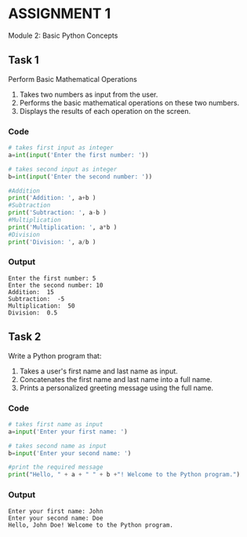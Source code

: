 # ASSIGNMENT 1
Module 2: Basic Python Concepts

## Task 1

Perform Basic Mathematical Operations
1.  Takes two numbers as input from the user.
2.  Performs the basic mathematical operations on these two numbers.
3.  Displays the results of each operation on the screen.


### Code

```python
# takes first input as integer
a=int(input('Enter the first number: '))

# takes second input as integer
b=int(input('Enter the second number: '))

#Addition
print('Addition: ', a+b )
#Subtraction
print('Subtraction: ', a-b )
#Multiplication
print('Multiplication: ', a*b )
#Division
print('Division: ', a/b )
```

### Output
```
Enter the first number: 5
Enter the second number: 10
Addition:  15
Subtraction:  -5
Multiplication:  50
Division:  0.5
```


## Task 2

Write a Python program that:
1.  Takes a user's first name and last name as input.
2.  Concatenates the first name and last name into a full name.
3.  Prints a personalized greeting message using the full name.

### Code

```python
# takes first name as input
a=input('Enter your first name: ')

# takes second name as input
b=input('Enter your second name: ')

#print the required message
print("Hello, " + a + " " + b +"! Welcome to the Python program.")

```

### Output
```
Enter your first name: John
Enter your second name: Doe
Hello, John Doe! Welcome to the Python program.
```

